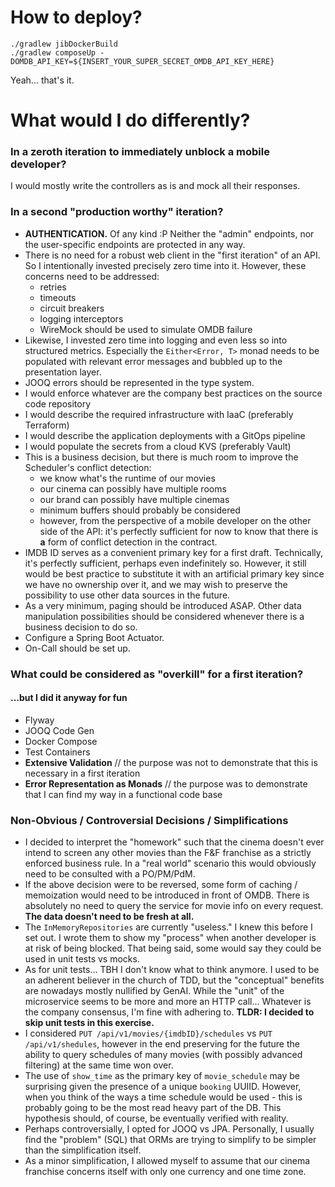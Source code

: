 # How to deploy?

```
./gradlew jibDockerBuild
./gradlew composeUp -DOMDB_API_KEY=${INSERT_YOUR_SUPER_SECRET_OMDB_API_KEY_HERE}
```

Yeah... that's it.

# What would I do differently?

### In a zeroth iteration to immediately unblock a mobile developer?

I would mostly write the controllers as is and mock all their responses.

### In a second "production worthy" iteration?
- **AUTHENTICATION.** Of any kind :P Neither the "admin" endpoints, nor the user-specific endpoints are protected in any way.
- There is no need for a robust web client in the "first iteration" of an API. So I intentionally invested precisely zero time into it. However, these concerns need to be addressed:
  - retries
  - timeouts
  - circuit breakers
  - logging interceptors
  - WireMock should be used to simulate OMDB failure
- Likewise, I invested zero time into logging and even less so into structured metrics. Especially the `Either<Error, T>` monad needs to be populated with relevant error messages and bubbled up to the presentation layer.
- JOOQ errors should be represented in the type system.
- I would enforce whatever are the company best practices on the source code repository
- I would describe the required infrastructure with IaaC (preferably Terraform)
- I would describe the application deployments with a GitOps pipeline
- I would populate the secrets from a cloud KVS (preferably Vault)
- This is a business decision, but there is much room to improve the Scheduler's conflict detection:
  - we know what's the runtime of our movies
  - our cinema can possibly have multiple rooms
  - our brand can possibly have multiple cinemas
  - minimum buffers should probably be considered
  - however, from the perspective of a mobile developer on the other side of the API: it's perfectly sufficient for now to know that there is **a** form of conflict detection in the contract.
- IMDB ID serves as a convenient primary key for a first draft. Technically, it's perfectly sufficient, perhaps even indefinitely so. However, it still would be best practice to substitute it with an artificial primary key since we have no ownership over it, and we may wish to preserve the possibility to use other data sources in the future.
- As a very minimum, paging should be introduced ASAP. Other data manipulation possibilities should be considered whenever there is a business decision to do so.
- Configure a Spring Boot Actuator.
- On-Call should be set up.

### What could be considered as "overkill" for a first iteration?
#### ...but I did it anyway for fun
- Flyway
- JOOQ Code Gen
- Docker Compose
- Test Containers
- **Extensive Validation** // the purpose was not to demonstrate that this is necessary in a first iteration
- **Error Representation as Monads** // the purpose was to demonstrate that I can find my way in a functional code base

### Non-Obvious / Controversial Decisions / Simplifications
- I decided to interpret the "homework" such that the cinema doesn't ever intend to screen any other movies than the F&F franchise as a strictly enforced business rule. In a "real world" scenario this would obviously need to be consulted with a PO/PM/PdM.
- If the above decision were to be reversed, some form of caching / memoization would need to be introduced in front of OMDB. There is absolutely no need to query the service for movie info on every request. **The data doesn't need to be fresh at all.**
- The `InMemoryRepositories` are currently "useless." I knew this before I set out. I wrote them to show my "process" when another developer is at risk of being blocked. That being said, some would say they could be used in unit tests vs mocks.
- As for unit tests... TBH I don't know what to think anymore. I used to be an adherent believer in the church of TDD, but the "conceptual" benefits are nowadays mostly nullified by GenAI. While the "unit" of the microservice seems to be more and more an HTTP call... Whatever is the company consensus, I'm fine with adhering to. **TLDR: I decided to skip unit tests in this exercise.**
- I considered `PUT /api/v1/movies/{imdbID}/schedules` vs `PUT /api/v1/shedules`, however in the end preserving for the future the ability to query schedules of many movies (with possibly advanced filtering) at the same time won over.
- The use of `show_time` as the primary key of `movie_schedule` may be surprising given the presence of a unique `booking` UUIID. However, when you think of the ways a time schedule would be used - this is probably going to be the most read heavy part of the DB. This hypothesis should, of course, be eventually verified with reality.
- Perhaps controversially, I opted for JOOQ vs JPA. Personally, I usually find the "problem" (SQL) that ORMs are trying to simplify to be simpler than the simplification itself.
- As a minor simplification, I allowed myself to assume that our cinema franchise concerns itself with only one currency and one time zone.
